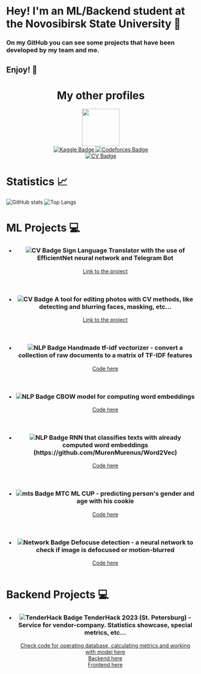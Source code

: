 # Hey! I'm an ML/Backend student at the Novosibirsk State University 👋
  ### On my GitHub you can see some projects that have been developed by my team and me.
  ## Enjoy! 🙌

<div id="header" align="center">
  <h1>My other profiles</h1>
</div>


<div id="header" align="center">
  <img src="https://media.giphy.com/media/v1.Y2lkPTc5MGI3NjExOTZiZDkwODk2YjA1ZDU1NWI0ZmY5ZmJhY2YyZTEzMDNmNjgxN2U5MyZjdD1n/u2pmTWUi0MXjyrMaVj/giphy.gif" width=100 />
</div>

<div id="badge" align="center">
  <a href="https://www.kaggle.com/maksimkotenkov">
    <img src="https://img.shields.io/badge/Kaggle-blue?style=for-the-badge&logo=kaggle&logoColor=white" alt="Kaggle Badge"/>
  </a>
  <a href="https://codeforces.com/profile/MurenMurenus">
    <img src="https://img.shields.io/badge/Code-forces-blue?style=for-the-badge&logo=Codeforces" alt="Codeforces Badge"/>
  </a>
</div>

<div id="badge" align="center">
  <a href="https://drive.google.com/file/d/1hSfdVqqHGVzBENI2AESyDQXTswwSVwnR/view?usp=sharing">
    <img src="https://img.shields.io/badge/My CV-red?style=for-the-badge" alt="CV Badge"/>
  </a>
</div>


# Statistics 📈
![GitHub stats](https://github-readme-stats.vercel.app/api?username=Maksim-Kotenkov&show_icons=true&theme=tokyonight)
![Top Langs](https://github-readme-stats.vercel.app/api/top-langs/?username=Maksim-Kotenkov&theme=tokyonight)

# ML Projects 💻
<article>
  <ul>
    <li>
      <header>
        <h3>
          <img src="https://img.shields.io/badge/CV-red?style=logo&logo=CV&logoColor=red%22%20alt=%22nlp%20Badge" alt="CV Badge"/>
          Sign Language Translator with the use of EfficientNet neural network and Telegram Bot
        </h3>
        <a href="https://github.com/Maksim-Kotenkov/Sign-language-translator">Link to the project</a>
      </header>
    </li>
    <li>
      <header>
        <h3>
          <img src="https://img.shields.io/badge/CV-red?style=logo&logo=CV&logoColor=red%22%20alt=%22nlp%20Badge" alt="CV Badge"/>
          A tool for editing photos with CV methods, like detecting and blurring faces, masking, etc...
        </h3>
        <a href="https://github.com/CV-goes-frr/CVIP">Link to the project</a>
      </header>
    </li>
    <li>
      <header>
        <h3>
          <img src="https://img.shields.io/badge/NLP-blue?style=logo&logo=NLP&logoColor=white%22%20alt=%22nlp%20Badge" alt="NLP Badge"/>
          Handmade tf-idf vectorizer - convert a collection of raw documents to a matrix of TF-IDF features
        </h3>
        <a href="https://github.com/MurenMurenus/tf-idf-vectorizer">Code here</a>
      </header>
    </li>
    <li>
      <header>
        <h3>
          <img src="https://img.shields.io/badge/NLP-blue?style=logo&logo=NLP&logoColor=white%22%20alt=%22nlp%20Badge" alt="NLP Badge"/>
          CBOW model for computing word embeddings
        </h3>
        <a href="https://github.com/MurenMurenus/Word2Vec">Code here</a>
      </header>
    </li>
    <li>
      <header>
        <h3>
          <img src="https://img.shields.io/badge/NLP-blue?style=logo&logo=NLP&logoColor=white%22%20alt=%22nlp%20Badge" alt="NLP Badge"/>
          RNN that classifies texts with already computed word embeddings (https://github.com/MurenMurenus/Word2Vec)
        </h3>
        <a href="https://github.com/MurenMurenus/RNN-Classifier">Code here</a>
      </header>
    </li>
    <li>
      <header>
        <h3>
          <img src="https://img.shields.io/badge/MTS-red?style=logo&logo=MTS&logoColor=white" alt="mts Badge"/>
          МТС ML CUP - predicting person's gender and age with his cookie
        </h3>
        <a href="https://github.com/MurenMurenus/CookieDeanonymization">Code here</a>
      </header>
    </li>
    <li>
      <header>
        <h3>
          <img src="https://img.shields.io/badge/Neural%20network-yellow?style=logo&logo=MTS&logoColor=white" alt="Network Badge"/>
          Defocuse detection - a neural network to check if image is defocused or motion-blurred
        </h3>
        <a href="https://github.com/MurenMurenus/Defocuse-detection">Code here</a>
      </header>
    </li>
    
  </ul>
</article>

# Backend Projects 💻
<article>
  <ul>
    <li>
      <header>
        <h3>
          <img src="https://img.shields.io/badge/TenderHack-blue?style=logo&logo=TenderHack&logoColor=white" alt="TenderHack Badge"/>
          TenderHack 2023 (St. Petersburg) - Service for vendor-company. Statistics showcase, special metrics, etc...
        </h3>
        <a href="https://github.com/MurenMurenus/TenderHackML-DS_API">Check code for operating database, calculating metrics and working with model here</a> <br>
        <a href="https://github.com/MurenMurenus/TenderHackBack">Backend here</a> <br>
        <a href="https://github.com/MurenMurenus/TenderHackFront">Frontend here</a> <br>
      </header>
    </li>
  </ul>
</article>
